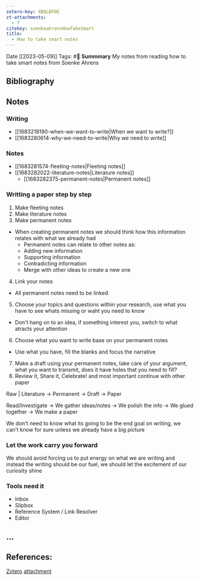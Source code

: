 ```yaml
---
zotero-key: XBQLBFDE
zt-attachments:
  - 7
citekey: soenkeahrensHowTakeSmart
title:
  - How to take smart notes
---
```

Date [[2023-05-09]]
Tags: #📙 
**Summmary** My notes from reading how to take smart notes from Soenke Ahrens

## Bibliography

## Notes

### Writing

- [[1683218190-when-we-want-to-write|When we want to write?]]
- [[1683280614-why-we-need-to-write|Why we need to write]]

### Notes   

- [[1683281574-fleeting-notes|Fleeting notes]]
- [[1683282022-literature-notes|Literature notes]]
    - [[1683282375-permanent-notes|Permanent notes]]

### Writting a paper step by step

1. Make fleeting notes
2. Make literature notes
3. Make permanent notes
- When creating permanent notes we should think how this information relates with what we already had
    - Permanent notes can relate to other notes as:
    - Adding new information
    - Supporting information
    - Contradicting information
    - Merge with other ideas to create a new one
4. Link your notes
- All permanent notes need to be linked
5. Choose your topics and questions within your research, use what you have to see whats missing or waht you need to know
- Don't hang on to an idea, if something interest you, switch to what atracts your attention
6. Choose what you want to write base on your permanent notes
- Use what you have, fill the blanks and focus the narrative
7. Make a draft using your permanent notes, take care of your argument, what you want to transmit, does it have holes that you need to fill?
8. Review it, Share it, Celebrate! and most important continue with other paper

Raw | Literature -> Permanent -> Draft -> Paper

Read/Investigate -> We gather ideas/notes -> We polish the info -> We glued together -> We make a paper

We don't need to know what its going to be the end goal on writing, we can't know for sure unless we already have a big picture

### Let the work carry you forward
We should avoid forcing us to put energy on what we are writing and instead the writing should be our fuel, we should let the excitement of our curiosity shine

### Tools need it

- Inbox
- Slipbox
- Reference System / Link Resolver
- Editor

## ...

## References:
[Zotero](zotero://select/library/items/XBQLBFDE) [attachment](file:///home/oacs/Zotero/storage/JR7XM3HZ/home/oacs/Books/How_to_take_smart_notes__one_simple_technique_to_boost_writing_learning_and_thinking_-_PDF_Room.pdf)